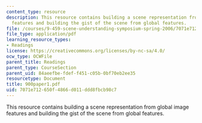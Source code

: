 ```yaml
---
content_type: resource
description: This resource contains building a scene representation from global image
  features and building the gist of the scene from global features.
file: /courses/9-459-scene-understanding-symposium-spring-2006/7071e712650f4866d011ddd8fbcb98c7_900paper1.pdf
file_type: application/pdf
learning_resource_types:
- Readings
license: https://creativecommons.org/licenses/by-nc-sa/4.0/
ocw_type: OCWFile
parent_title: Readings
parent_type: CourseSection
parent_uid: 84aeefbe-fdef-f451-c05b-0bf70eb2ee35
resourcetype: Document
title: 900paper1.pdf
uid: 7071e712-650f-4866-d011-ddd8fbcb98c7
---
```

This resource contains building a scene representation from global image features and building the gist of the scene from global features.
